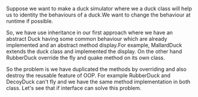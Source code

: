 
Suppose we want to make a duck simulator where 
we a duck class will help us to identity the behaviours
of a duck.We want to change the behaviour at runtime if 
possible.

So, we have use inheritance in our first approach where 
we have an abstract Duck having some common behaviour which are already implemented and an 
abstract method display.For example, MallardDuck extends the duck class and implemented the display. 
On the other hand RubberDuck override the fly and quake method on its own class.

So the problem is we have duplicated the methods by overriding and also 
destroy the reusable feature of OOP. For example RubberDuck and DecoyDuck 
can't fly and we have the same method implementation in both class. Let's see that if  interface
can solve this problem.